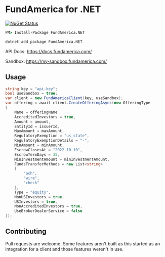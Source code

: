 # FundAmerica for .NET

[![NuGet Status](https://buildstats.info/nuget/FundAmerica.NET)](https://www.nuget.org/packages/FundAmerica.NET/)

```bat
PM> Install-Package FundAmerica.NET
```

```bat
dotnet add package FundAmerica.NET
```

API Docs: <https://docs.fundamerica.com/>

Sandbox: <https://my-sandbox.fundamerica.com/>

## Usage

```csharp
string key = "api-key";
bool useSandbox = true;
var client = new FundAmericaClient(key, useSandbox);
var offering = await client.CreateOfferingAsync(new OfferingType
{
    Name = offeringName
    AccreditedInvestors = true,
    Amount = amount,
    EntityId = issuerId,
    MaxAmount = maxAmount,
    RegulatoryExemption = "us_state",
    RegulatoryExemptionDetails = "-",
    MinAmount = minAmount,
    EscrowClosesAt = "2022-10-10",
    EscrowTermDays = 35,
    MinInvestmentAmount = minInvestmentAmount,
    FundsTransferMethods = new List<string>
    {
        "ach",
        "wire",
        "check"
    },
    Type = "equity",
    NonUSInvestors = true,
    USInvestors = true,
    NonAccreditedInvestors = true,
    UseBrokerDealerService = false
});
```

## Contributing

Pull requests are welcome. Some features aren't built as this started as an integration for a client and those features weren't in use.
